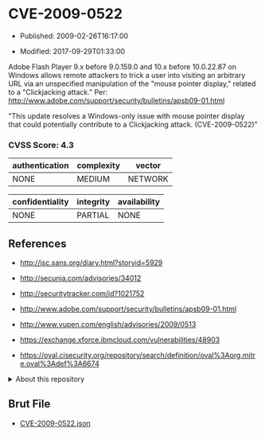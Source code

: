 # CVE-2009-0522

- Published: 2009-02-26T16:17:00

- Modified: 2017-09-29T01:33:00

Adobe Flash Player 9.x before 9.0.159.0 and 10.x before 10.0.22.87 on Windows allows remote attackers to trick a user into visiting an arbitrary URL via an unspecified manipulation of the "mouse pointer display," related to a "Clickjacking attack." Per: http://www.adobe.com/support/security/bulletins/apsb09-01.html

"This update resolves a Windows-only issue with mouse pointer display that could potentially contribute to a Clickjacking attack. (CVE-2009-0522)"

### CVSS Score: **4.3**

| authentication | complexity | vector |
| --- | --- | --- |
| NONE | MEDIUM | NETWORK |

| confidentiality | integrity | availability |
| --- | --- | --- |
| NONE | PARTIAL | NONE |

## References

* http://isc.sans.org/diary.html?storyid=5929

* http://secunia.com/advisories/34012

* http://securitytracker.com/id?1021752

* http://www.adobe.com/support/security/bulletins/apsb09-01.html

* http://www.vupen.com/english/advisories/2009/0513

* https://exchange.xforce.ibmcloud.com/vulnerabilities/48903

* https://oval.cisecurity.org/repository/search/definition/oval%3Aorg.mitre.oval%3Adef%3A6674

<details>
<summary>About this repository</summary> 

  This repository is part of the project [Live Hack CVE](https://github.com/Live-Hack-CVE). Main website can be found [www.live-hack.org](https://www.live-hack.org) 
  
  Made by [Sn0wAlice](https://github.com/Sn0wAlice) for the people that care about security and need to have a feed of the latest CVEs. Hope you enjoy it, don't forget to star the repo and follow me on [Twitter](https://twitter.com/Sn0wAlice) and [Github](https://github.com/Sn0wAlice). And that is my [personnal website](https://www.alice-snow.me/)

  - [Home Page](https://github.com/Live-Hack-CVE)
  - [Framework](https://github.com/Live-Hack-CVE/cve-framework)
  - [CVE database](https://github.com/Live-Hack-CVE/full_database)
  - [Changelog](https://github.com/Live-Hack-CVE/Changelog)
</details>

## Brut File

* [CVE-2009-0522.json](https://raw.githubusercontent.com/Live-Hack-CVE/full_database/main/cves/2009/CVE-2009-0522.json)

